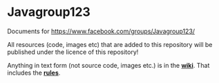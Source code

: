# Javagroup123
Documents for https://www.facebook.com/groups/Javagroup123/

All resources (code, images etc) that are added to this repository will be published under the licence of this repository!

Anything in text form (not source code, images etc.) is in the [**wiki**](https://github.com/claudemartin/Javagroup123/wiki).
That includes the [**rules**](https://github.com/claudemartin/Javagroup123/wiki/Rules).
